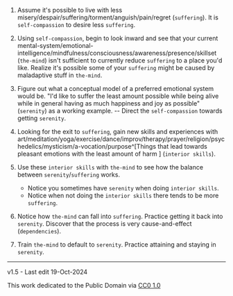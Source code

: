 ﻿1. Assume it's possible to live with less misery/despair/suffering/torment/anguish/pain/regret (`suffering`). It is `self-compassion` to desire less `suffering`.
 
2.  Using `self-compassion`, begin to look inward and see that your current mental-system/emotional-intelligence/mindfulness/consciousness/awareness/presence/skillset (`the-mind`)  isn't sufficient to currently reduce `suffering` to a place you'd like. Realize it's possible some of your `suffering` might be caused by maladaptive stuff in `the-mind`.

3.  Figure out what a conceptual model of a preferred emotional system would be. "I'd like to suffer the least amount possible while being alive while in general having as much happiness and joy as possible" (`serenity`) as a working example. -- Direct the `self-compassion` towards getting `serenity`.

4.  Looking for the exit to `suffering`, gain new skills and experiences with art/meditation/yoga/exercise/dance/improv/therapy/prayer/religion/psychedelics/mysticism/a-vocation/purpose^[Things that lead towards pleasant emotions with the least amount of harm ] (`interior skills`). 

6.  Use these `interior skills` with `the-mind` to see how the balance between `serenity`/`suffering` works. 
	- Notice you sometimes have `serenity` when doing `interior skills`.
	- Notice when not doing the `interior skills` there tends to be more `suffering`.

7. Notice how `the-mind` can fall into `suffering`. Practice getting it back into `serenity`. Discover that the process is very cause-and-effect (`dependencies`).

8. Train `the-mind` to default to  `serenity`. Practice attaining and staying in `serenity`.

-----

v1.5 - Last edit 19-Oct-2024

This work dedicated to the Public Domain via [CC0 1.0](https://creativecommons.org/publicdomain/zero/1.0/)
